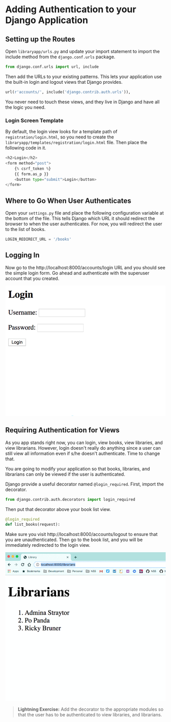 # Adding Authentication to your Django Application

## Setting up the Routes

Open `libraryapp/urls.py` and update your import statement to import the include method from the `django.conf.urls` package.

```py
from django.conf.urls import url, include
```


Then add the URLs to your existing patterns. This lets your application use the built-in login and logout views that Django provides.

```py
url(r'accounts/', include('django.contrib.auth.urls')),
```

You never need to touch these views, and they live in Django and have all the logic you need.

### Login Screen Template

By default, the login view looks for a template path of  `registration/login.html`, so you need to create the `libraryapp/templates/registration/login.html` file. Then place the following code in it.

```py
<h2>Login</h2>
<form method="post">
    {% csrf_token %}
    {{ form.as_p }}
    <button type="submit">Login</button>
</form>
```

## Where to Go When User Authenticates

Open your `settings.py` file and place the following configuration variable at the bottom of the file. This tells Django which URL it should redirect the browser to when the user authenticates. For now, you will redirect the user to the list of books.

```py
LOGIN_REDIRECT_URL = '/books'
```

## Logging In

Now go to the http://localhost:8000/accounts/login URL and you should see the simple login form. Go ahead and authenticate with the superuser account that you created.

![animation of user authenticating](./images/logging-in.gif)

## Requiring Authentication for Views

As you app stands right now, you can login, view books, view libraries, and view librarians. However, login doesn't really do anything since a user can still view all information even if s/he doesn't authenticate. Time to change that.

You are going to modify your application so that books, libraries, and librarians can only be viewed if the user is authenticated.

Django provide a useful decorator named `@login_required`. First, import the decorator.

```py
from django.contrib.auth.decorators import login_required
```

Then put that decorator above your book list view.

```py
@login_required
def list_books(request):
```

Make sure you visit http://localhost:8000/accounts/logout to ensure that you are unauthenticated. Then go to the book list, and you will be immediately redirected to the login view.

![animation of visiting the book list and being redirected to login view](./images/login-required-implementation.gif)

> **Lightning Exercise:** Add the decorator to the appropriate modules so that the user has to be authenticated to view libraries, and librarians.
